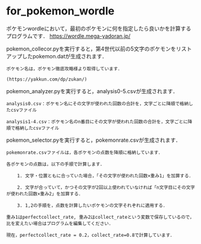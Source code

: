 # for_pokemon_wordle
ポケモンwordleにおいて，最初のポケモンに何を指定したら良いかを計算するプログラムです．
https://wordle.mega-yadoran.jp/

pokemon_collecor.pyを実行すると，第4世代以前の5文字のポケモンをリストアップしたpokemon.datが生成されます．
  
    ポケモン名は，ポケモン徹底攻略様より取得しています．
  
    (https://yakkun.com/dp/zukan/)

pokemon_analyzer.pyを実行すると，analysis0-5.csvが生成されます．

    analysis0.csv：ポケモン名にその文字が使われた回数の合計を，文字ごとに降順で格納したcsvファイル

    analysis1-4.csv：ポケモン名のn番目にその文字が使われた回数の合計を，文字ごとに降順で格納したcsvファイル

pokemon_selector.pyを実行すると，pokemonrate.csvが生成されます．

    pokemonrate.csvファイルは，各ポケモンの点数を降順に格納しています．
    
    各ポケモンの点数は，以下の手順で計算します．
    
        1. 文字・位置ともに合っていた場合，「その文字が使われた回数×重み1」を加算する．
        
        2. 文字が合っていて，かつその文字が2回以上使われていなければ「n文字目にその文字が使われた回数×重み2」を加算する．
        
        3. 1,2の手順を，点数を計算したいポケモンの文字それぞれに適用する．
        
    重み1はperfectcollect_rate, 重み2はcollect_rateという変数で保存しているので，比を変えたい場合はプログラムを編集してください．
    
    現在，perfectcollect_rate = 0.2，collect_rate=0.8で計算しています．
